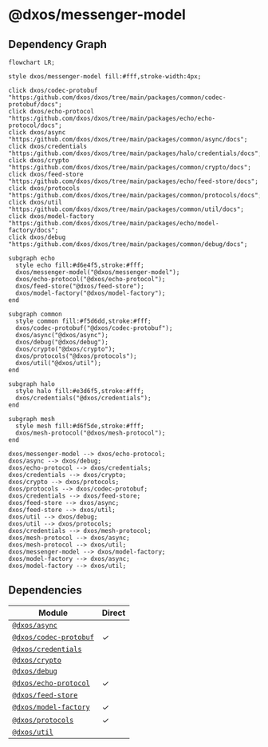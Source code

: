 # @dxos/messenger-model



## Dependency Graph

```mermaid
flowchart LR;

style dxos/messenger-model fill:#fff,stroke-width:4px;

click dxos/codec-protobuf "https:/github.com/dxos/dxos/tree/main/packages/common/codec-protobuf/docs";
click dxos/echo-protocol "https:/github.com/dxos/dxos/tree/main/packages/echo/echo-protocol/docs";
click dxos/async "https:/github.com/dxos/dxos/tree/main/packages/common/async/docs";
click dxos/credentials "https:/github.com/dxos/dxos/tree/main/packages/halo/credentials/docs";
click dxos/crypto "https:/github.com/dxos/dxos/tree/main/packages/common/crypto/docs";
click dxos/feed-store "https:/github.com/dxos/dxos/tree/main/packages/echo/feed-store/docs";
click dxos/protocols "https:/github.com/dxos/dxos/tree/main/packages/common/protocols/docs";
click dxos/util "https:/github.com/dxos/dxos/tree/main/packages/common/util/docs";
click dxos/model-factory "https:/github.com/dxos/dxos/tree/main/packages/echo/model-factory/docs";
click dxos/debug "https:/github.com/dxos/dxos/tree/main/packages/common/debug/docs";

subgraph echo
  style echo fill:#d6e4f5,stroke:#fff;
  dxos/messenger-model("@dxos/messenger-model");
  dxos/echo-protocol("@dxos/echo-protocol");
  dxos/feed-store("@dxos/feed-store");
  dxos/model-factory("@dxos/model-factory");
end

subgraph common
  style common fill:#f5d6dd,stroke:#fff;
  dxos/codec-protobuf("@dxos/codec-protobuf");
  dxos/async("@dxos/async");
  dxos/debug("@dxos/debug");
  dxos/crypto("@dxos/crypto");
  dxos/protocols("@dxos/protocols");
  dxos/util("@dxos/util");
end

subgraph halo
  style halo fill:#e3d6f5,stroke:#fff;
  dxos/credentials("@dxos/credentials");
end

subgraph mesh
  style mesh fill:#d6f5de,stroke:#fff;
  dxos/mesh-protocol("@dxos/mesh-protocol");
end

dxos/messenger-model --> dxos/echo-protocol;
dxos/async --> dxos/debug;
dxos/echo-protocol --> dxos/credentials;
dxos/credentials --> dxos/crypto;
dxos/crypto --> dxos/protocols;
dxos/protocols --> dxos/codec-protobuf;
dxos/credentials --> dxos/feed-store;
dxos/feed-store --> dxos/async;
dxos/feed-store --> dxos/util;
dxos/util --> dxos/debug;
dxos/util --> dxos/protocols;
dxos/credentials --> dxos/mesh-protocol;
dxos/mesh-protocol --> dxos/async;
dxos/mesh-protocol --> dxos/util;
dxos/messenger-model --> dxos/model-factory;
dxos/model-factory --> dxos/async;
dxos/model-factory --> dxos/util;
```

## Dependencies

| Module | Direct |
|---|---|
| [`@dxos/async`](../../../common/async/docs/README.md) |  |
| [`@dxos/codec-protobuf`](../../../common/codec-protobuf/docs/README.md) | &check; |
| [`@dxos/credentials`](../../../halo/credentials/docs/README.md) |  |
| [`@dxos/crypto`](../../../common/crypto/docs/README.md) |  |
| [`@dxos/debug`](../../../common/debug/docs/README.md) |  |
| [`@dxos/echo-protocol`](../../echo-protocol/docs/README.md) | &check; |
| [`@dxos/feed-store`](../../feed-store/docs/README.md) |  |
| [`@dxos/model-factory`](../../model-factory/docs/README.md) | &check; |
| [`@dxos/protocols`](../../../common/protocols/docs/README.md) | &check; |
| [`@dxos/util`](../../../common/util/docs/README.md) |  |

